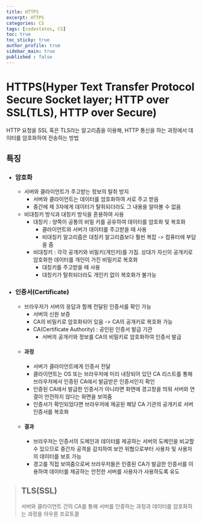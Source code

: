 ```yaml
---
title: HTTPS
excerpt: HTTPS
categories: CS
tags: [codestates, CS]
toc: true
toc_sticky: true
author_profile: true
sidebar_main: true
published : false
---
```


# HTTPS(Hyper Text Transfer Protocol Secure Socket layer;  HTTP over SSL(TLS), HTTP over Secure)
HTTP 요청을 SSL 혹은 TLS라는 알고리즘을 이용해, HTTP 통신을 하는 과정에서 데이터를 암호화하여 전송하는 방법

## 특징

- ### 암호화 
  - 서버와 클라이언트가 주고받는 정보의 탈취 방지
    - 서버와 클라이언트는 데이터를 암호화하여 서로 주고 받음
    - 중간에 제 3자에게 데이터가 탈취되더라도 그 내용을 알아볼 수 없음
  - 비대칭키 방식과 대칭키 방식을 혼용하여 사용
    - 대칭키 : 양쪽이 공통의 비밀 키를 공유하여 데이터를 암호화 및 복호화
      - 클라이언트와 서버가 데이터를 주고받을 때 사용   
      - 비대칭키 알고리즘은 대칭키 알고리즘보다 훨씬 복잡 -> 컴퓨터에 부담을 줌
    - 비대칭키 : 각각 공개키와 비밀키(개인키)를 가짐. 상대가 자신의 공개키로 암호화한 데이터를 개인이 가진 비밀키로 복호화
      - 대칭키를 주고받을 때 사용
      - 대칭키가 탈취되더라도 개인키 없이 복호화가 불가능

- ### 인증서(Certificate)
  - 브라우저가 서버의 응답과 함께 전달된 인증서를 확인 가능
    - 서버의 신원 보증
    - CA의 비밀키로 암호화되어 있음 -> CA의 공개키로 복호화 가능
    - CA(Certificate Authority) : 공인된 인증서 발급 기관
      - 서버의 공개키와 정보를 CA의 비밀키로 암호화하여 인증서 발급
  - #### 과정
    - 서버가 클라이언트에게 인증서 전달
    - 클라이언트는 OS 또는 브라우저에 미리 내장되어 있던 CA 리스트를 통해 브라우저에서 인증된 CA에서 발급받은 인증서인지 확인
    - 인증된 CA에서 발급한 인증서가 아니라면 화면에 경고창을 띄워 서버와 연결이 안전하지 않다는 화면을 보여줌
    - 인증서가 확인되었다면 브라우저에 제공된 해당 CA 기관의 공개키로 서버 인증서를 복호화
  - #### 결과
    - 브라우저는 인증서의 도메인과 데이터를 제공하는 서버의 도메인을 비교할 수 있으므로 중간자 공격을 감지하여 보안 위협으로부터 사용자 및 사용자의 데이터를 보호 가능
    -  경고를 직접 보여줌으로써 브라우저들은 인증된 CA가 발급한 인증서를 이용하여 데이터를 제공하는 안전한 서버를 사용자가 사용하도록 유도
> ## TLS(SSL)  
> 서버와 클라이언트 간의 CA를 통해 서버를 인증하는 과정과 데이터를 암호화하는 과정을 아우른 프로토콜